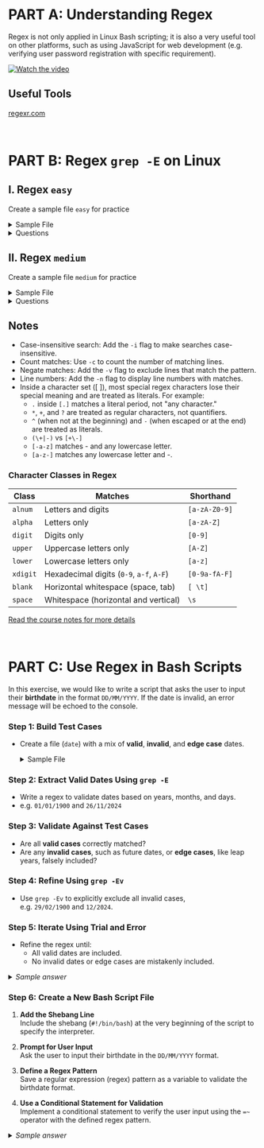 # PART A: Understanding Regex
Regex is not only applied in Linux Bash scripting; it is also a very useful tool on other platforms, such as using JavaScript for web development (e.g. verifying user password registration with specific requirement).  

[![Watch the video](https://img.youtube.com/vi/sXQxhojSdZM/0.jpg)](https://www.youtube.com/watch?v=sXQxhojSdZM)

## Useful Tools
[regexr.com](https://regexr.com/)

<br>


# PART B: Regex `grep -E` on Linux
## I. Regex `easy`
Create a sample file `easy` for practice
<details>
    <summary>Sample File</summary>
  
  ```
apple
banana
cherry
apple pie
pierre
pineapple
1234
5678
apple123
cherry-pie
Banana
applyeah
banana pie
cherry pie
  ```
</details>


<details>
  <summary>Questions</summary>

  1. Find lines containing the word "apple".  

  2. Find lines ending with "pie".  

  3. Match lines starting with a digit.  

  4. Find lines containing only lowercase letters.  

  5. Match lines that have a hyphen (-).  

  6. Find lines containing numbers.  

  7. Match lines that contain "apple" but not "pineapple".  

  8. Match lines that have at least one uppercase letter.  

  9. Find lines with exactly five characters.  

  10. Match lines that contain "cherry" or "banana" (case-insensitive).  

</details>


## II. Regex `medium`
Create a sample file `medium` for practice
<details>
    <summary>Sample File</summary>
  
  ```
apple
banana
cherry
apple pie
pierre
pineapple
1234
5678
apple123
cherry-pie
Banana
applyeah
banana pie
cherry pie
ififif
if
fi
+-123.3
+1111
-2222
56.38+-
hello_world
HELLO_WORLD
HELLO WORLD
ABC DEFGH
-D
_ZERO
CamelCase
snake_case
PascalCase
123-456-7890
(123) 456-7890
john.doe@example.com
jane_doe@example.co.uk
john.doe+alias@example.com
user%example@domain.com
http://example.com
https://www.example.org
ftp://files.example.com
https://subdomain.example.co.uk
25-12-2024
31/12/2024
2024-11-24
1899-01-01
2024-12-32
2025-01-10
24/11/2024
error: file not found
WARNING: Disk space low
INFO: Operation completed
$100.00
USD 100.00
€99.99
+123.45
-9876.54
Item#12345
SKU-98765
#hashtag
@mention
.9
  ```
</details>

<details>
  <summary>Questions</summary>

  1. Match lines containing floating-point numbers (e.g., `+-123.3`, `56.38`).

  2. Match lines with email addresses.

  3. Match URLs (e.g., `http://`, `https://`, `ftp://`).

  4. Match phone numbers (e.g., `123-456-7890`, `(123) 456-7890`).

  5. Match lines with snake_case or CamelCase words.

  6. Match lines containing currency values (e.g., `$100.00`, `€99.99`, `USD 100.00`).

  7. Match lines with uppercase letters only (e.g., `HELLO_WORLD`).

  8. Match lines with hashtags or mentions (e.g., `#hashtag`, `@mention`).

  9. Match lines containing warnings or errors (e.g., `WARNING`, `error`).

  10. Match product codes (e.g., `Item#12345`, `SKU-98765`).

</details>

## Notes
- Case-insensitive search: Add the `-i` flag to make searches case-insensitive.
- Count matches: Use `-c` to count the number of matching lines.
- Negate matches: Add the `-v` flag to exclude lines that match the pattern.
- Line numbers: Add the `-n` flag to display line numbers with matches.
- Inside a character set ([ ]), most special regex characters lose their special meaning and are treated as literals.
  For example:
    - `.` inside `[.]` matches a literal period, not "any character."
    - `*`, `+`, and `?` are treated as regular characters, not quantifiers.
    - `^` (when not at the beginning) and `-` (when escaped or at the end) are treated as literals.
    - `(\+|-)` vs `[+\-]`
    - `[-a-z]` matches - and any lowercase letter.
    - `[a-z-]` matches any lowercase letter and -.

### Character Classes in Regex
| **Class**  | **Matches**                                                   | **Shorthand**               |
|------------|---------------------------------------------------------------|-----------------------------|
| `alnum`    | Letters and digits                                            | `[a-zA-Z0-9]`               |
| `alpha`    | Letters only                                                  | `[a-zA-Z]`                  |
| `digit`    | Digits only                                                   | `[0-9]`                     |
| `upper`    | Uppercase letters only                                        | `[A-Z]`                     |
| `lower`    | Lowercase letters only                                        | `[a-z]`                     |
| `xdigit`   | Hexadecimal digits (`0-9`, `a-f`, `A-F`)                      | `[0-9a-fA-F]`               |
| `blank`    | Horizontal whitespace (space, tab)                            | `[ \t]`                     |
| `space`    | Whitespace (horizontal and vertical)                          | `\s`                        |

[Read the course notes for more details](http://15.223.64.81/doku.php?id=ops102:regular_expressions)


<br>

# PART C: Use Regex in Bash Scripts

In this exercise, we would like to write a script that asks the user to input their <b>birthdate</b> in the format `DD/MM/YYYY`.
If the date is invalid, an error message will be echoed to the console.

### **Step 1: Build Test Cases**

- Create a file (`date`) with a mix of **valid**, **invalid**, and **edge case** dates.

    <details>
    <summary>Sample File</summary>
    
    ```plaintext
    # Valid dates
    01/01/1900
    28/02/2000
    29/02/2024
    31/12/1999
    30/11/2024
    01/03/2024
    15/06/2015
    29/02/2004
    31/07/2020
    01/01/2023
    
    # Invalid dates
    01/01/1899
    31/04/2023
    31/11/2024
    32/01/2024
    30/02/2024
    01/13/2024
    00/12/2023
    15/00/2023
    01/01/2025
    
    # Edge cases (Leap year)
    29/02/2023
    29/02/1900
    01/12/2024

    # Format checking
    1995/01/01
    2001/31/12
    Dec 31, 2024
    ```
    
    </details>



### **Step 2: Extract Valid Dates Using `grep -E`**

- Write a regex to validate dates based on years, months, and days.
- e.g. `01/01/1900` and `26/11/2024`


### **Step 3: Validate Against Test Cases**

- Are all **valid cases** correctly matched?  
- Are any **invalid cases**, such as future dates, or **edge cases**, like leap years, falsely included?


### **Step 4: Refine Using `grep -Ev`**

- Use `grep -Ev` to explicitly exclude all invalid cases,  
  e.g. `29/02/1900` and `12/2024`.


### **Step 5: Iterate Using Trial and Error**

- Refine the regex until:
  - All valid dates are included.
  - No invalid dates or edge cases are mistakenly included.

<details>
<summary><i>Sample answer</i></summary>
    
```bash
grep -E "(((0[1-9]|[12][0-9]|[3][01])(/0[13578]|/1(0|2))|(0[1-9]|1[0-9]|2[0-8])/02|(0[1-9]|[12][0-9]|30)(/0[469]|/11))/(19[0-9]{2}|20[01][0-9]|202[0-4])|29/02/(19([02468][048]|[13579][26])|2000|20(04|08|[2468][048]|[13579][26])))" date | grep -Ev "([0-9]{2}/12/2024|29/02/1900)"
    
```
    
</details>


### **Step 6: Create a New Bash Script File**

1. **Add the Shebang Line**  
   Include the shebang (`#!/bin/bash`) at the very beginning of the script to specify the interpreter.

2. **Prompt for User Input**  
   Ask the user to input their birthdate in the `DD/MM/YYYY` format.

3. **Define a Regex Pattern**  
   Save a regular expression (regex) pattern as a variable to validate the birthdate format.

4. **Use a Conditional Statement for Validation**  
   Implement a conditional statement to verify the user input using the `=~` operator with the defined regex pattern.

<details>
<summary><i>Sample answer</i></summary>
    
```bash
#!/usr/bin/bash

# Read date input from the user
read -p "Your birthdate is (DD/MM/YYYY): " DATE

# Regex for valid dates
regex="(((0[1-9]|[12][0-9]|[3][01])(/0[13578]|/1(0|2))|(0[1-9]|1[0-9]|2[0-8])/02|(0[1-9]|[12][0-9]|30)(/0[469]|/11))/(19[0-9]{2}|20[01][0-9]|202[0-4])|29/02/(19([02468][048]|[13579][26])|2000|20(04|08|[2468][048]|[13579][26])))"

# Regex for invalid dates (e.g., 29/02/1900 and all of December 2024)
regexV="([0-9]{2}/12/2024|29/02/1900)"

# Check if the input matches the valid regex and does not match the invalid regex
if [[ $DATE =~ $regex ]] && ! [[ $DATE =~ $regexV ]]; then
    echo "SAVED Birthdate: $DATE"
else
    echo "Invalid date: $DATE"
fi
    
```
    
</details>
